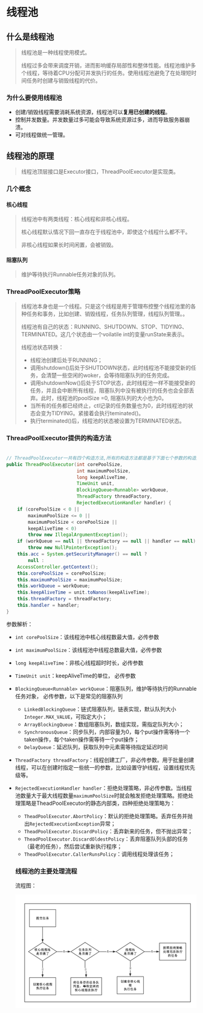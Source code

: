 # 线程池

## 什么是线程池

> 线程池是一种线程使用模式。
>
> 线程过多会带来调度开销，进而影响缓存局部性和整体性能。线程池维护多个线程，等待着CPU分配可并发执行的任务。使用线程池避免了在处理短时间任务时创建与销毁线程的代价。

### 为什么要使用线程池

- 创建/销毁线程需要消耗系统资源，线程池可以**复用已创建的线程**。
- 控制并发数量。并发数量过多可能会导致系统资源过多，进而导致服务器崩溃。
- 可对线程做统一管理。

## 线程池的原理

> 线程池顶层接口是Executor接口，ThreadPoolExecutor是实现类。

### 几个概念

#### 核心线程

> 线程池中有两类线程：核心线程和非核心线程。
>
> 核心线程默认情况下回一直存在于线程池中，即使这个线程什么都不干。
>
> 非核心线程如果长时间闲置，会被销毁。

#### 阻塞队列

> 维护等待执行Runnable任务对象的队列。

### ThreadPoolExecutor策略

> 线程池本身也是一个线程。只是这个线程是用于管理布控整个线程池里的各种任务和事务，比如创建、销毁线程，任务队列管理，线程队列管理。。
>
> 线程池有自己的状态：RUNNING、SHUTDOWN、STOP、TIDYING、TERMINATED。这几个状态由一个voilatile int的变量runState来表示。
>
> 线程池状态转换：
>
> - 线程池创建后处于RUNNING；
> - 调用shutdown()后处于SHUTDOWN状态，此时线程池不能接受新的任务，会清楚一些空闲的woker，会等待阻塞队列的任务完成。
> - 调用shutdownNow()后处于STOP状态，此时线程池一样不能接受新的任务，并且会中断所有线程，阻塞队列中没有被执行的任务也会全部丢弃。此时，线程池的poolSize =0, 阻塞队列的大小也为0。
> - 当所有的任务都已经终止，ctl记录的任务数量也为0，此时线程池的状态会变为TIDYING。紧接着会执行teminated()。
> - 执行terminated()后，线程池的状态被设置为TERMINATED状态。

### ThreadPoolExecutor提供的构造方法

```java

// ThreadPoolExecutor一共有四个构造方法,所有的构造方法都是基于下面七个参数的构造方法
public ThreadPoolExecutor(int corePoolSize,
                          int maximumPoolSize,
                          long keepAliveTime,
                          TimeUnit unit,
                          BlockingQueue<Runnable> workQueue,
                          ThreadFactory threadFactory,
                          RejectedExecutionHandler handler) {
    if (corePoolSize < 0 ||
        maximumPoolSize <= 0 ||
        maximumPoolSize < corePoolSize ||
        keepAliveTime < 0)
        throw new IllegalArgumentException();
    if (workQueue == null || threadFactory == null || handler == null)
        throw new NullPointerException();
    this.acc = System.getSecurityManager() == null ?
        null :
    AccessController.getContext();
    this.corePoolSize = corePoolSize;
    this.maximumPoolSize = maximumPoolSize;
    this.workQueue = workQueue;
    this.keepAliveTime = unit.toNanos(keepAliveTime);
    this.threadFactory = threadFactory;
    this.handler = handler;
}

```

参数解析：

- `int corePoolSize`：该线程池中核心线程数最大值，必传参数

- `int maximumPoolSize`：该线程池中线程总数最大值，必传参数

- `long keepAliveTime`：非核心线程超时时长，必传参数

- `TimeUnit unit`：keepAliveTime的单位， 必传参数

- `BlockingQueue<Runnable> workQueue`：阻塞队列，维护等待执行的Runnable任务对象， 必传参数，以下是常见的阻塞队列

  - `LinkedBlockingQueue`：链式阻塞队列，链表实现，默认队列大小`Integer.MAX_VALUE`，可指定大小；
  - `ArrayBlockingQueue`：数组阻塞队列，数组实现，需指定队列大小；
  - `SynchronousQueue`：同步队列，内部容量为0，每个put操作需等待一个taken操作，每个taken操作需等待一个put操作；
  - `DelayQueue`：延迟队列，获取队列中元素需等待指定延迟时间

- `ThreadFactory threadFactory`：线程创建工厂，非必传参数。用于批量创建线程，可以在创建时指定一些统一的参数，比如设置守护线程，设置线程优先级等。

- `RejectedExecutionHandler handler`：拒绝处理策略，非必传参数。当线程池数量大于最大线程数量`maximumPoolSize`时就会触发拒绝处理策略。拒绝处理策略是TheadPoolExecutor的静态内部类，四种拒绝处理策略为：

  - `TheadPoolExecutor.AbortPolicy`：默认的拒绝处理策略。丢弃任务并抛出`RejectedExecutionException`异常；
  - `TheadPoolExecutor.DiscardPolicy`：丢弃新来的任务，但不抛出异常；
  - `TheadPoolExecutor.DiscardOldestPolicy`：丢弃阻塞队列头部的任务（最老的任务），然后尝试重新执行程序；
  - `TheadPoolExecutor.CallerRunsPolicy`：调用线程处理该任务；

  ### 线程池的主要处理流程

  流程图：

  ![线程池主要处理流程图](imgs/线程池主要的处理流程.png)

